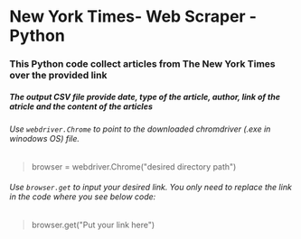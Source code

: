 # New York Times- Web Scraper - Python
### This Python code collect articles from The New York Times over the provided link
##### The output CSV file provide date, type of the article, author, link of the atricle and the content of the articles

###### Use `webdriver.Chrome` to point to the downloaded chromdriver (.exe in winodows OS) file.
> browser = webdriver.Chrome("desired directory path")
> 
###### Use `browser.get` to input your desired link. You only need to replace the link in the code where you see below code: 
> browser.get("Put your link here")



